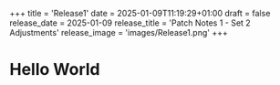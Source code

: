 +++
title = 'Release1'
date = 2025-01-09T11:19:29+01:00
draft = false
release_date = 2025-01-09
release_title = 'Patch Notes 1 - Set 2 Adjustments'
release_image = 'images/Release1.png'
+++

# Hello World
